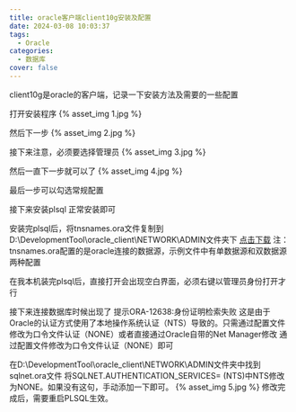 ```yaml
---
title: oracle客户端client10g安装及配置
date: 2024-03-08 10:03:37
tags:
  - Oracle
categories: 
  - 数据库
cover: false
---
```


client10g是oracle的客户端，记录一下安装方法及需要的一些配置

打开安装程序
{% asset_img 1.jpg %}

然后下一步
{% asset_img 2.jpg %}

接下来注意，必须要选择管理员
{% asset_img 3.jpg %}

然后一直下一步就可以了
{% asset_img 4.jpg %}

最后一步可以勾选常规配置

接下来安装plsql
正常安装即可

安装完plsql后，将tnsnames.ora文件复制到D:\DevelopmentTool\oracle_client\NETWORK\ADMIN文件夹下
[点击下载](tnsnames.ora)
注：tnsnames.ora配置的是oracle连接的数据源，示例文件中有单数据源和双数据源两种配置

在我本机装完plsql后，直接打开会出现空白界面，必须右键以管理员身份打开才行

接下来连接数据库时候出现了 提示ORA-12638:身份证明检索失败
这是由于Oracle的认证方式使用了本地操作系统认证（NTS）导致的。只需通过配置文件修改为口令文件认证（NONE）或者直接通过Oracle自带的Net Manager修改
通过配置文件修改为口令文件认证（NONE）即可

在D:\DevelopmentTool\oracle_client\NETWORK\ADMIN文件夹中找到sqlnet.ora文件
将SQLNET.AUTHENTICATION_SERVICES= (NTS)中NTS修改为NONE。如果没有这句，手动添加一下即可。
{% asset_img 5.jpg %}
修改完成后，需要重启PLSQL生效。